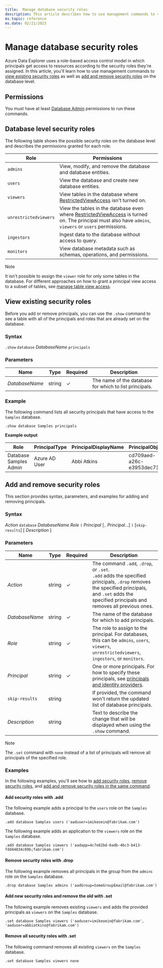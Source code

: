 ```yaml
---
title:  Manage database security roles
description: This article describes how to use management commands to view, add, and remove security roles on the database level in Azure Data Explorer.
ms.topic: reference
ms.date: 02/21/2023
---
```


# Manage database security roles

Azure Data Explorer uses a role-based access control model in which principals get access to resources according to the security roles they're assigned. In this article, you'll learn how to use management commands to [view existing security roles](#view-existing-security-roles) as well as [add and remove security roles](#add-and-remove-security-roles) on the database level.

## Permissions

You must have at least [Database Admin](access-control/role-based-access-control.md) permissions to run these commands.

## Database level security roles

The following table shows the possible security roles on the database level and describes the permissions granted for each role.

|Role|Permissions|
|--|--|
|`admins` | View, modify, and remove the database and database entities.|
|`users` | View the database and create new database entities.|
|`viewers` | View tables in the database where [RestrictedViewAccess](restrictedviewaccesspolicy.md) isn't turned on.|
|`unrestrictedviewers`| View the tables in the database even where [RestrictedViewAccess](restrictedviewaccesspolicy.md) is turned on. The principal must also have `admins`, `viewers` or `users` permissions. |
|`ingestors` | Ingest data to the database without access to query. |
|`monitors` | View database metadata such as schemas, operations, and permissions.|

> [!NOTE]
> It isn't possible to assign the `viewer` role for only some tables in the database. For different approaches on how to grant a principal view access to a subset of tables, see [manage table view access](manage-table-view-access.md).

## View existing security roles

Before you add or remove principals, you can use the `.show` command to see a table with all of the principals and roles that are already set on the database.

### Syntax

`.show` `database` *DatabaseName* `principals`

### Parameters

|Name|Type|Required|Description|
|--|--|--|--|
| *DatabaseName* | string | &check; | The name of the database for which to list principals.|

### Example

The following command lists all security principals that have access to the `Samples` database.

```kusto
.show database Samples principals
```

**Example output**

|Role |PrincipalType |PrincipalDisplayName |PrincipalObjectId |PrincipalFQN|
|---|---|---|---|---|
|Database Samples Admin |Azure AD User |Abbi Atkins |cd709aed-a26c-e3953dec735e |aaduser=abbiatkins@fabrikam.com|

## Add and remove security roles

This section provides syntax, parameters, and examples for adding and removing principals.

### Syntax

*Action* `database` *DatabaseName* *Role* `(` *Principal* [`,` *Principal*...] `)` [`skip-results`] [ *Description* ]

### Parameters

|Name|Type|Required|Description|
|--|--|--|--|
| *Action* | string | &check; | The command `.add`, `.drop`, or `.set`.<br/>`.add` adds the specified principals, `.drop` removes the specified principals, and `.set` adds the specified principals and removes all previous ones.|
| *DatabaseName* | string | &check; | The name of the database for which to add principals.|
| *Role* | string | &check; | The role to assign to the principal. For databases, this can be `admins`, `users`, `viewers`, `unrestrictedviewers`, `ingestors`, or `monitors`.|
| *Principal* | string | &check; | One or more principals. For how to specify these principals, see [principals and identity providers](./access-control/referencing-security-principals.md).|
| `skip-results` | string | | If provided, the command won't return the updated list of database principals.|
| *Description* | string | | Text to describe the change that will be displayed when using the `.show` command.|

> [!NOTE]
> The `.set` command with `none` instead of a list of principals will remove all principals of the specified role.

### Examples

In the following examples, you'll see how to [add security roles](#add-security-roles-with-add), [remove security roles](#remove-security-roles-with-drop), and [add and remove security roles in the same command](#add-new-security-roles-and-remove-the-old-with-set).

#### Add security roles with .add

The following example adds a principal to the `users` role on the `Samples` database.

```kusto
.add database Samples users ('aaduser=imikeoein@fabrikam.com')
```

The following example adds an application to the `viewers` role on the `Samples` database.

```kusto
.add database Samples viewers ('aadapp=4c7e82bd-6adb-46c3-b413-fdd44834c69b;fabrikam.com')
```

#### Remove security roles with .drop

The following example removes all principals in the group from the `admins` role on the `Samples` database.

```kusto
.drop database Samples admins ('aadGroup=SomeGroupEmail@fabrikam.com')
```

#### Add new security roles and remove the old with .set

The following example removes existing `viewers` and adds the provided principals as `viewers` on the `Samples` database.

```kusto
.set database Samples viewers ('aaduser=imikeoein@fabrikam.com', 'aaduser=abbiatkins@fabrikam.com')
```

#### Remove all security roles with .set

The following command removes all existing `viewers` on the `Samples` database.

```kusto
.set database Samples viewers none
```
